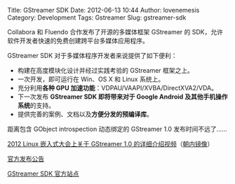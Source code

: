 Title: GStreamer SDK
Date: 2012-06-13 10:44
Author: lovenemesis
Category: Development
Tags: Gstreamer
Slug: gstreamer-sdk

Collabora 和 Fluendo 合作发布了开源的多媒体框架 GStreamer 的
SDK，允许软件开发者快速的免费创建跨平台多媒体应用程序。

GStreamer SDK 对于多媒体程序开发者来说提供了如下便利：

-   构建在高度模块化设计并经过实践考验的 GStreamer 框架之上。
-   一次开发，即可运行在 Win、OS X 和 Linux 系统上。
-   充分利用**各种 GPU 加速功能**：VDPAU/VAAPI/XVBA/DirectXVA2/VDA。
-   下一次发布 **GStreamer SDK 即将带来对于 Google Android
    及其他手机操作系统**的支持。
-   提供完善的案例、文档以及**方便分发的预编译库**。

距离包含 GObject introspection 动态绑定的 GStreamer 1.0 发布时间不远了……

[2012 Linux 嵌入式大会上关于 GStreamer 1.0
的详细介绍视频](http://video.linux.com/videos/gstreamer-10-no-longer-compromise-flexibility-for-performance/)（[朝内镜像](http://v.youku.com/v_show/id_XNDEyNjEyMzAw.html)）

[官方发布公告](http://www.fluendo.com/press/collabora-and-fluendo-launch-gstreamer-sdk-multimedia-app-development/)

[GStreamer SDK 官方站点](http://gstreamer.com/)
